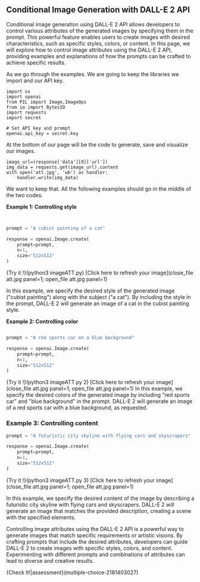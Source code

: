 ## Conditional Image Generation with DALL-E 2 API


Conditional image generation using DALL-E 2 API allows developers to control various attributes of the generated images by specifying them in the prompt. This powerful feature enables users to create images with desired characteristics, such as specific styles, colors, or content. In this page, we will explore how to control image attributes using the DALL-E 2 API, providing examples and explanations of how the prompts can be crafted to achieve specific results.

As we go through the examples. We are going to keep the libraries we import and our API key. 
```python-hide-clipboard
import os
import openai
from PIL import Image,ImageOps
from io import BytesIO
import requests
import secret

# Set API key and prompt
openai.api_key = secret.key
```



At the bottom of our page will be the code to generate, save and visualize our images.
```python-hide-clipboard
image_url=(response['data'][0]['url'])
img_data = requests.get(image_url).content
with open('att.jpg', 'wb') as handler:
    handler.write(img_data)
```
 We want to keep that. All the following examples should go in the middle of the two codes. 

**Example 1: Controlling style**
```python


prompt = "A cubist painting of a cat"

response = openai.Image.create(
    prompt=prompt,
    n=1,
    size="512x512"
)


```
{Try it !}(python3 imageATT.py)
[Click here to refresh your image](close_file att.jpg panel=1; open_file att.jpg panel=1) 


In this example, we specify the desired style of the generated image ("cubist painting") along with the subject ("a cat"). By including the style in the prompt, DALL-E 2 will generate an image of a cat in the cubist painting style.

**Example 2: Controlling color**
```python

prompt = "A red sports car on a blue background"

response = openai.Image.create(
    prompt=prompt,
    n=1,
    size="512x512"
)

```
{Try it !}(python3 imageATT.py 2)
[Click here to refresh your image](close_file att.jpg panel=1; open_file att.jpg panel=1) 
In this example, we specify the desired colors of the generated image by including "red sports car" and "blue background" in the prompt. DALL-E 2 will generate an image of a red sports car with a blue background, as requested.

### Example 3: Controlling content

```python
prompt = "A futuristic city skyline with flying cars and skyscrapers"

response = openai.Image.create(
    prompt=prompt,
    n=1,
    size="512x512"
)

```
{Try it !}(python3 imageATT.py 3)
[Click here to refresh your image](close_file att.jpg panel=1; open_file att.jpg panel=1) 

In this example, we specify the desired content of the image by describing a futuristic city skyline with flying cars and skyscrapers. DALL-E 2 will generate an image that matches the provided description, creating a scene with the specified elements.


Controlling image attributes using the DALL-E 2 API is a powerful way to generate images that match specific requirements or artistic visions. By crafting prompts that include the desired attributes, developers can guide DALL-E 2 to create images with specific styles, colors, and content. Experimenting with different prompts and combinations of attributes can lead to diverse and creative results.




{Check It!|assessment}(multiple-choice-2181403027)
